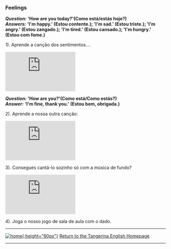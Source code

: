 ### Feelings  

***Question:*** **'How are you today?'(Como está/estás hoje?)**  
***Answers:*** **'I'm happy.' (Estou contente.); 'I'm sad.' (Estou triste.); 'I'm angry.' (Estou zangado.); 'I'm tired.' (Estou cansado.); 'I'm hungry.' (Estou com fome.)**

1). Aprende a canção dos sentimentos....  

<iframe width="220" height="124" src="https://www.youtube.com/embed/fMR8Hr9Xby4" frameborder="0" allow="accelerometer; autoplay; clipboard-write; encrypted-media; gyroscope; picture-in-picture" allowfullscreen></iframe>  

***Question:*** **'How are you?'(Como está/Como estás?)**  
***Answer:*** **'I'm fine, thank you.' (Estou bem, obrigada.)**

2). Aprende a nossa outra canção:  

<iframe width="220" height="124" src="https://www.youtube.com/embed/LxhOv3KnfA8" frameborder="0" allow="accelerometer; autoplay; clipboard-write; encrypted-media; gyroscope; picture-in-picture" allowfullscreen></iframe>  

3). Consegues cantá-lo sozinho só com a música de fundo?  

<iframe width="220" height="124" src="https://www.youtube.com/embed/-1LCP13YUu0" frameborder="0" allow="accelerometer; autoplay; clipboard-write; encrypted-media; gyroscope; picture-in-picture" allowfullscreen></iframe>    

4). Joga o nosso jogo de sala de aula com o dado.  



***
[![home](https://1blockatatime.github.io/English/images/home.png){:height="60px"}](https://tangerina-pt.github.io/English) [Return to the Tangerina English Homepage](https://tangerina-pt.github.io/English)

***

